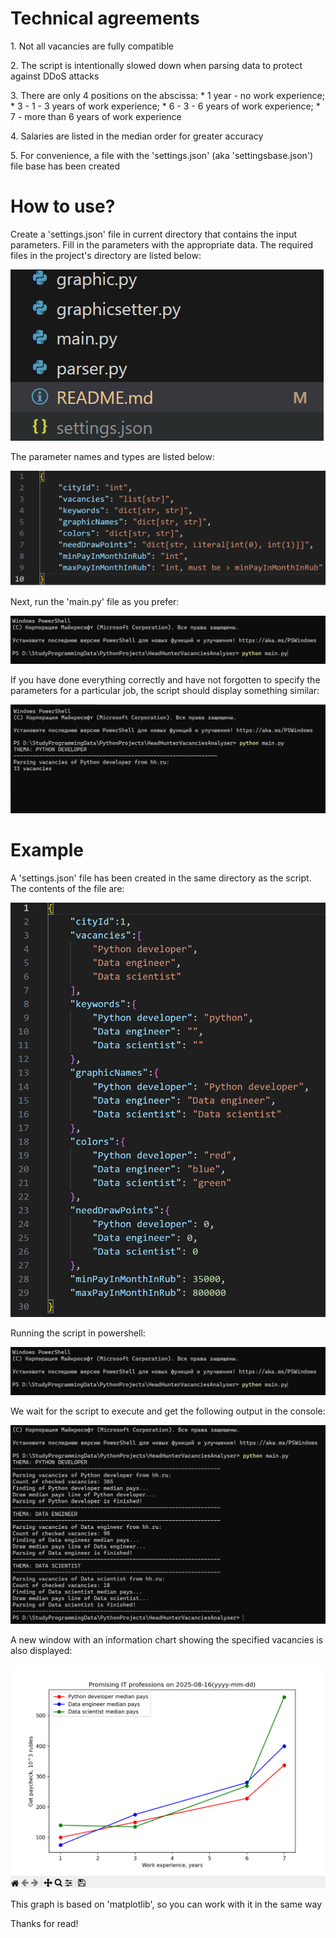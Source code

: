 <div>
<h1>Technical agreements</h1>
<p>1. Not all vacancies are fully compatible</p>
<p>2. The script is intentionally slowed down when parsing data to protect against DDoS attacks</p>
<p>3. There are only 4 positions on the abscissa: 
 * 1 year - no work experience;
 * 3 - 1 - 3 years of work experience;
 * 6 - 3 - 6 years of work experience;
 * 7 - more than 6 years of work experience</p>
<p>4. Salaries are listed in the median order for greater accuracy</p>
<p>5. For convenience, a file with the 'settings.json' (aka 'settingsbase.json') file base has been created
</p>
</div>

<div>
<h1>How to use?</h1>
<p>Create a 'settings.json' file in current directory that contains the input parameters. Fill in the parameters with the appropriate data. The required files in the project's directory are listed below:</p>
<img src=".\READMEdata\mustHaveFiles.png">
<p>The parameter names and types are listed below:</p>
<img src=".\READMEdata\settingTypes.png">
<p>Next, run the 'main.py' file as you prefer:</p>
<img src=".\READMEdata\howToLaunch.png">
<p>If you have done everything correctly and have not forgotten to specify the parameters for a particular job, the script should display something similar:</p>
<img src=".\READMEdata\inProcessing.png">
</div>

<div>
<h1>Example</h1>
<p>A 'settings.json' file has been created in the same directory as the script. The contents of the file are:</p>
<img src=".\READMEdata\settingsExample.png">
<p>Running the script in powershell:</p>
<img src=".\READMEdata\howToLaunch.png">
<p>We wait for the script to execute and get the following output in the console:</p>
<img src=".\READMEdata\outputInConsoleExample.png">
<p>A new window with an information chart showing the specified vacancies is also displayed:</p>
<img src=".\READMEdata\resultGraphicExample.png">
<p>This graph is based on 'matplotlib', so you can work with it in the same way</p>
<p>Thanks for read!</p>
</div>